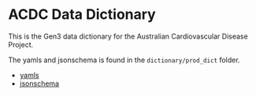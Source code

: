 # ACDC Data Dictionary
This is the Gen3 data dictionary for the Australian Cardiovascular Disease Project.

The yamls and jsonschema is found in the `dictionary/prod_dict` folder.
- [yamls](dictionary/prod_dict/)
- [jsonschema](dictionary/prod_dict/acdc_schema.json)